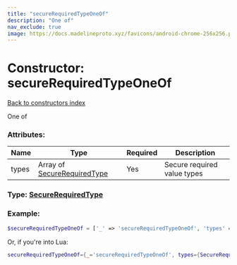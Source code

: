 ```yaml
---
title: "secureRequiredTypeOneOf"
description: "One of"
nav_exclude: true
image: https://docs.madelineproto.xyz/favicons/android-chrome-256x256.png
---
```

# Constructor: secureRequiredTypeOneOf  
[Back to constructors index](index.md)



One of

### Attributes:

| Name     |    Type       | Required | Description |
|----------|---------------|----------|-------------|
|types|Array of [SecureRequiredType](../types/SecureRequiredType.md) | Yes|Secure required value types|



### Type: [SecureRequiredType](../types/SecureRequiredType.md)


### Example:

```php
$secureRequiredTypeOneOf = ['_' => 'secureRequiredTypeOneOf', 'types' => [SecureRequiredType, SecureRequiredType]];
```  


Or, if you're into Lua:

```lua
secureRequiredTypeOneOf={_='secureRequiredTypeOneOf', types={SecureRequiredType}}

```


